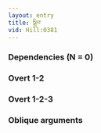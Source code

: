 ```yaml
---
layout: entry
title: སྒྲིབ་
vid: Hill:0381
---
```

### Dependencies (N = 0)


### Overt 1-2


### Overt 1-2-3


### Oblique arguments
